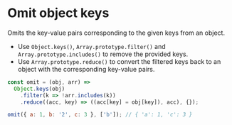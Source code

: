# Omit object keys

Omits the key-value pairs corresponding to the given keys from an object.

* Use `Object.keys()`, `Array.prototype.filter()` and `Array.prototype.includes()` to remove the provided keys.
* Use `Array.prototype.reduce()` to convert the filtered keys back to an object with the corresponding key-value pairs.

```js
const omit = (obj, arr) =>
  Object.keys(obj)
    .filter(k => !arr.includes(k))
    .reduce((acc, key) => ((acc[key] = obj[key]), acc), {});
```

```js
omit({ a: 1, b: '2', c: 3 }, ['b']); // { 'a': 1, 'c': 3 }
```
